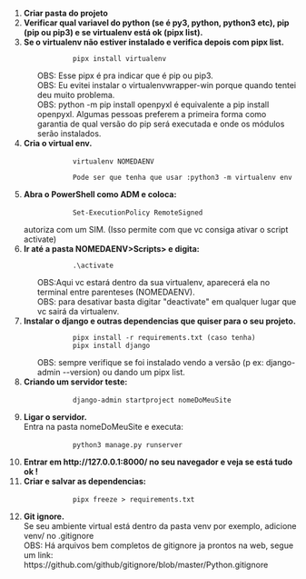 <ol type="1">
	<li><b>Criar pasta do projeto</b>
	</li>
	<li><strong>Verificar qual variavel do python (se é py3, python, python3 etc), pip (pip ou pip3) e se virtualenv está ok (pipx list).</strong>
	</li>
	<li> <strong>Se o virtualenv não estiver instalado e verifica depois com pipx list.</strong><br>
		<code>
			pipx install virtualenv
		</code>
        <br>
		<ul>
			OBS: Esse pipx é pra indicar que é pip ou pip3.
        </ul>
        <ul>
			OBS: Eu evitei instalar o virtualenvwrapper-win porque quando tentei deu muito
			problema.
        </ul>
        <ul>
			OBS:	python -m pip install openpyxl  é equivalente a pip install openpyxl. 
			Algumas pessoas preferem a primeira forma como garantia de qual versão do pip 
			será executada e onde os módulos serão instalados.
        </ul>
	</li>
	<li><strong>Cria o virtual env. </strong><br>
        <code>
		    virtualenv NOMEDAENV 
        </code>
		<code>
			Pode ser que tenha que usar :python3 -m virtualenv env
		</code>
	</li>
	<li><strong>Abra o PowerShell como ADM e coloca: </strong> <br>
		<code>
			Set-ExecutionPolicy RemoteSigned
		</code><br>
		autoriza com um SIM. (Isso permite com que vc consiga ativar o script activate)
	</li>
	<li><strong>Ir até a pasta NOMEDAENV>Scripts> e digita:</strong><br>
		<code>
			.\activate
		</code><br>
        <ul>
		OBS:Aqui vc estará dentro da sua virtualenv, aparecerá ela no terminal 
		entre parenteses (NOMEDAENV).
        </ul>
        <ul>
		OBS: para desativar basta digitar "deactivate" em qualquer lugar 
		que vc sairá da virtualenv.
        </ul>
	</li>
	<li><strong>Instalar o django e outras dependencias que quiser para o seu projeto. </strong><br>
		<code>
			pipx install -r requirements.txt (caso tenha)
			pipx install django
		</code><br>
        <ul>
		    OBS: sempre verifique se foi instalado vendo a versão (p ex: django-admin --version) ou dando um pipx list.
        </ul>
	</li>
	<li><strong> Criando um servidor teste: </strong><br>
		<code>
			django-admin startproject nomeDoMeuSite
		</code>
	</li>
	<li><strong>Ligar o servidor. </strong><br>
		Entra na pasta nomeDoMeuSite e executa:<br>
		<code>
			python3 manage.py runserver
		</code>
	</li>
	<li><strong>Entrar em http://127.0.0.1:8000/ no seu navegador e veja se está tudo ok ! </strong> </li>
	<li><strong>Criar e salvar as dependencias: </strong> <br>
		<code>
			pipx freeze > requirements.txt
		</code>
	</li>
	<li><strong>Git ignore.</strong><br>
		Se seu ambiente virtual está dentro da pasta venv por exemplo, 
		adicione venv/ no .gitignore <br>
		OBS: Há arquivos bem completos de gitignore ja prontos na web, segue um link:
		https://github.com/github/gitignore/blob/master/Python.gitignore
	</li>

</ol>
